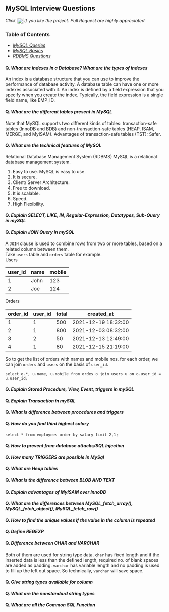 ## MySQL Interview Questions

*Click <img src="https://github.com/learning-zone/mysql-interview-questions/blob/master/assets/star.png" width="20" height="20" align="absmiddle" title="Star" /> if you like the project. Pull Request are highly appreciated.*

### Table of Contents

* *[MySQL Queries](mysql-queries.md)*
* *[MySQL Basics](sql-commands.md)*
* *[RDBMS Questions](rdbms-questions.md)*


#### Q. ***What are indexes in a Database? What are the types of indexes***
An index is a database structure that you can use to improve the performance of database activity. A database table can have one or more indexes associated with it. An index is defined by a field expression that you specify when you create the index. Typically, the field expression is a single field name, like EMP_ID.

#### Q. ***What are the different tables present in MySQL***
Note that MySQL supports two different kinds of tables: transaction-safe tables (InnoDB and BDB) and non-transaction-safe tables (HEAP, ISAM, MERGE, and MyISAM). Advantages of transaction-safe tables (TST): Safer.
#### Q. ***What are the technical features of MySQL*** 
Relational Database Management System (RDBMS) MySQL is a relational database management system.  
1. Easy to use. MySQL is easy to use.  
2. It is secure.  
3. Client/ Server Architecture.  
4. Free to download.  
5. It is scalable.  
6. Speed.  
7. High Flexibility.  

#### Q. ***Explain SELECT, LIKE, IN, Regular-Expression, Datatypes, Sub-Query in mySQL***
#### Q. ***Explain JOIN Query in mySQL***
A `JOIN` clause is used to combine rows from two or more tables, based on a related column between them.  
Take `users` table and `orders` table for example.  
Users  

|user_id|name|mobile|
|---|---|---|
|1|John|123|
|2|Joe|124|

Orders  

|order_id|user_id|total|created_at|
|---|---|---|---|
|1|1|500|2021-12-19 18:32:00|
|2|1|800|2021-12-03 08:32:00|
|3|2|50|2021-12-13 12:49:00|
|4|1|80|2021-12-15 21:19:00|

So to get the list of orders with names and mobile nos. for each order, we can join `orders` and `users` on the basis of `user_id`.  
```
select o.*, u.name, u.mobile from ordes o join users u on o.user_id = u.user_id;
```

#### Q. ***Explain Stored Procedure, View, Event, triggers in mySQL***
#### Q. ***Explain Transaction in mySQL***
#### Q. ***What is difference between procedures and triggers***
#### Q. ***How do you find third highest salary***
```
select * from employees order by salary limit 2,1;
```
#### Q. ***How to prevent from database attacks/SQL Injection***
#### Q. ***How many TRIGGERS are possible in MySql***
#### Q. ***What are Heap tables***
#### Q. ***What is the difference between BLOB AND TEXT***
#### Q. ***Explain advantages of MyISAM over InnoDB***
#### Q. ***What are the differences between MySQL_fetch_array(), MySQL_fetch_object(), MySQL_fetch_row()***
#### Q. ***How to find the unique values if the value in the column is repeated***
#### Q. ***Define REGEXP*** 
#### Q. ***Difference between CHAR and VARCHAR*** 
Both of them are used for string type data. `char` has fixed length and if the inserted data is less than the defined length, required no. of blank spaces are added as padding. `varchar` has variable length and no padding is used to fill up the left out space. So technically, `varchar` will save space.
#### Q. ***Give string types available for column***
#### Q. ***What are the nonstandard string types***
#### Q. ***What are all the Common SQL Function***
